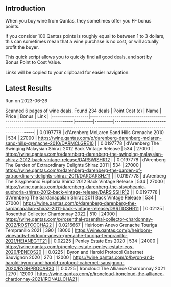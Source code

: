 ## Introduction

When you buy wine from Qantas, they sometimes offer you FF bonus points. 

If you consider 100 Qantas points is roughly equal to between 1 to 3 dollars, this can sometimes mean that a wine purchase is no cost, or will actually profit the buyer.

This quick script allows you to quickly find all good deals, and sort by Bonus Point to Cost Value.

Links will be copied to your clipboard for easier navigation.

## Latest Results

Run on 2023-06-26

Scanned 6 pages of wine deals.
Found 234 deals
|   Point Cost (c) | Name                                                                 |   Price |   Bonus | Link                                                                                                                |
|------------------|----------------------------------------------------------------------|---------|---------|---------------------------------------------------------------------------------------------------------------------|
|        0.0197778 | d'Arenberg McLaren Sand Hills Grenache 2010                          |     534 |   27000 | https://wine.qantas.com/p/darenberg-darenberg-mclaren-sand-hills-grenache-2010/DARMCLGRE10                          |
|        0.0197778 | d'Arenberg The Swinging Malaysian Shiraz 2012 Back Vintage Release   |     534 |   27000 | https://wine.qantas.com/p/darenberg-darenberg-the-swinging-malaysian-shiraz-2012-back-vintage-release/DARSWISHR12   |
|        0.0197778 | d'Arenberg The Garden of Extraordinary Delights Shiraz 2011          |     534 |   27000 | https://wine.qantas.com/p/darenberg-darenberg-the-garden-of-extraordinary-delights-shiraz-2011/DARGARSHZ11          |
|        0.0197778 | d'Arenberg The Sisypheanic Euphoria Shiraz 2012 Back Vintage Release |     534 |   27000 | https://wine.qantas.com/p/darenberg-darenberg-the-sisypheanic-euphoria-shiraz-2012-back-vintage-release/DARSISSHR12 |
|        0.0197778 | d'Arenberg The Sardanapalian Shiraz 2011 Back Vintage Release        |     534 |   27000 | https://wine.qantas.com/p/darenberg-darenberg-the-sardanapalian-shiraz-2011-back-vintage-release/DARTIGSHR11        |
|        0.02125   | Rosenthal Collector Chardonnay 2022                                  |     510 |   24000 | https://wine.qantas.com/p/rosenthal-rosenthal-collector-chardonnay-2022/ROSTCOCHA22                                 |
|        0.0216667 | Heirloom Anevo Grenache Touriga Tempranillo 2021                     |     390 |   18000 | https://wine.qantas.com/p/heirloom-vineyards-heirloom-anevo-grenache-touriga-tempranillo-2021/HEIANEGTT21           |
|        0.02225   | Penley Estate Eos 2020                                               |     534 |   24000 | https://wine.qantas.com/p/penley-estate-penley-estate-eos-2020/PENEOS20                                             |
|        0.0225    | Byron and Harold Protocol Cabernet Sauvignon 2020                    |     270 |   12000 | https://wine.qantas.com/p/byron-and-harold-byron-and-harold-protocol-cabernet-sauvignon-2020/BYRHPROCAB20           |
|        0.0225    | Ironcloud The Alliance Chardonnay 2021                               |     270 |   12000 | https://wine.qantas.com/p/ironcloud-ironcloud-the-alliance-chardonnay-2021/IRONALLCHA21                             |

